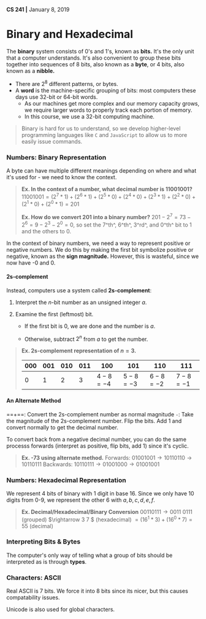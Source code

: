 __CS 241 |__ January 8, 2019

# Binary and Hexadecimal

The **binary** system consists of $0$'s and $1$'s, known as **bits.** It's the only unit that a computer understands. It's also convenient to group these bits together into sequences of 8 bits, also known as a **byte**, or 4 bits, also known as a **nibble.**

- There are $2^8$ different patterns, or bytes.
- A **word** is the machine-specific grouping of bits: most computers these days use 32-bit or 64-bit words.
  - As our machines get more complex and our memory capacity grows, we require larger words to properly track each portion of memory.
  - In this course, we use a 32-bit computing machine.

> Binary is hard for us to understand, so we develop higher-level programming languages like `C` and `JavaScript` to allow us to more easily issue commands.





### Numbers: Binary Representation

A byte can have multiple different meanings depending on where and what it's used for - we need to know the context.

> **Ex. In the context of a number, what decimal number is $11001001$?**
> $11001001 = (2^7 * 1) + (2^6 * 1) + (2^5 * 0) + (2^4 * 0) + (2^3 * 1) + (2^2 * 0)+ (2^1 * 0) + (2^0 * 1) = 201$
>
> **Ex. How do we convert $201$ into a binary number?**
> $201 - 2^7 = 73 - 2^6 = 9 - 2^3 - 2^0 = 0$, so set the 7^th^, 6^th^, 3^rd^, and 0^th^ bit to $1$ and the others to $0$.

In the context of binary numbers, we need a way to represent positive or negative numbers. We do this by making the first bit symbolize positive or negative, known as the **sign magnitude.** However, this is wasteful, since we now have -$0$ and $0$.

#### 2s-complement

Instead, computers use a system called **$2$s-complement**:

1. Interpret the $n$-bit number as an unsigned integer $a$.

2. Examine the first (leftmost) bit.

   - If the first bit is $0$, we are done and the number is $a$.

   - Otherwise, subtract $2^n$ from $a$ to get the number.

> **Ex. 2s-complement representation of $n = 3$.**
>
> | 000  | 001  | 010  | 011  | 100          | 101          | 110          | 111          |
> | ---- | ---- | ---- | ---- | ------------ | ------------ | ------------ | ------------ |
> | 0    | 1    | 2    | 3    | $4 - 8 = -4$ | $5 - 8 = -3$ | $6 - 8 = -2$ | $7 - 8 = -1$ |



#### An Alternate Method

==+==: Convert the 2s-complement number as normal magnitude
`-`: Take the magnitude of the  2s-complement number. Flip the bits. Add 1 and convert normally to get the decimal number.

To convert back from a negative decimal number, you can do the same processs forwards (interpret as positive, flip bits, add 1) since it's cyclic.

> **Ex. -73 using alternate method.**
> Forwards: $01001001 \rightarrow 10110110 \rightarrow 10110111$ 
> Backwards: $10110111 \rightarrow 01001000 \rightarrow 01001001$



### Numbers: Hexadecimal Representation

We represent 4 bits of binary with 1 digit in base 16. Since we only have 10 digits from 0-9, we represent the other 6 with $a, b, c, d, e, f$.

> **Ex. Decimal/Hexadecimal/Binary Conversion**
> $ 00110111 \rightarrow 0011 \ 0111$ (grouped) $\rightarrow 3 7 $ (hexadecimal) $=  (16^1 * 3) + (16^0 * 7) = 55$ (decimal) 



### Interpreting Bits & Bytes

The computer's only way of telling what a group of bits should be interpreted as is through **types**.



### Characters: ASCII

Real ASCII is 7 bits. We force it into 8 bits since its nicer, but this causes compatability issues.

Unicode is also used for global characters.